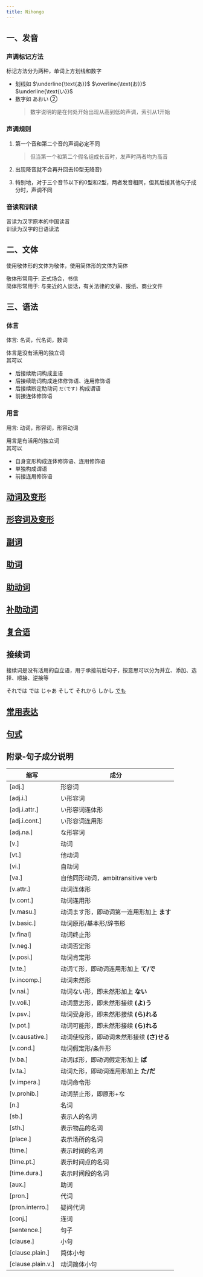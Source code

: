 ```yaml
---
title: Nihongo  
---
```

## 一、发音  

### 声调标记方法  

标记方法分为两种，单词上方划线和数字  
- 划线如 $\underline{\text{あ}}$ $\overline{\text{お}}$ $\underline{\text{い}}$  
- 数字如 あおい ②  
    > 数字说明的是在何处开始出现从高到低的声调，索引从1开始  

### 声调规则  

1. 第一个音和第二个音的声调必定不同  
    > 但当第一个和第二个假名组成长音时，发声时两者均为高音  

2. 出现降音就不会再升回去(0型无降音)  
3. 特别地，对于三个音节以下的0型和2型，两者发音相同，但其后接其他句子成分时，声调不同  

### 音读和训读  

音读为汉字原本的中国读音  
训读为汉字的日语读法  

## 二、文体  

使用敬体形的文体为敬体，使用简体形的文体为简体  

敬体形常用于: 正式场合，书信  
简体形常用于: 与亲近的人谈话，有关法律的文章、报纸、商业文件  

## 三、语法  

### 体言  

体言: 名词，代名词，数词  

体言是没有活用的独立词  
其可以  

- 后接续助词构成主语  
- 后接续助词构成连体修饰语、连用修饰语  
- 后接续断定助动词 `だ(です)` 构成谓语  
- 前接连体修饰语  

### 用言  

用言: 动词，形容词，形容动词  

用言是有活用的独立词  
其可以  
- 自身变形构成连体修饰语、连用修饰语  
- 单独构成谓语  
- 前接连用修饰语  

## [动词及变形](1.verb/0.动词及变形.md)  

## [形容词及变形](2.adj/0.形容词及变形.md)  

## [副词](3.adv/0.副词.md)  

## [助词](4.particle/0.助词.md)  

## [助动词](5.auxi_verb/0.助动词.md)  

## [补助动词](6.subsidiary_verb/0.补助动词.md)  

## [复合语](7.compound_word/0.复合语.md)  

## 接续词  

接续词是没有活用的自立语，用于承接前后句子，按意思可以分为并立、添加、选择、顺接、逆接等  

それでは では じゃあ そして それから しかし [でも](9.sentence_pattern/でも.md)  

## [常用表达](8.cmm_expr/0.常用表达.md)  

## [句式](9.sentence_pattern/0.句式.md)  

## 附录-句子成分说明  

| 缩写                | 成分                         |
| ----------------- | -------------------------- |
| [adj.]            | 形容词                        |
| [adj.i.]          | い形容词                       |
| [adj.i.attr.]     | い形容词连体形                    |
| [adj.i.cont.]     | い形容词连用形                    |
| [adj.na.]         | な形容词                       |
| [v.]              | 动词                         |
| [vt.]             | 他动词                        |
| [vi.]             | 自动词                        |
| [va.]             | 自他同形动词，ambitransitive verb |
| [v.attr.]         | 动词连体形                      |
| [v.cont.]         | 动词连用形                      |
| [v.masu.]         | 动词ます形，即动词第一连用形加上 **ます**    |
| [v.basic.]        | 动词原形/基本形/辞书形               |
| [v.final]         | 动词终止形                      |
| [v.neg.]          | 动词否定形                      |
| [v.posi.]         | 动词肯定形                      |
| [v.te.]           | 动词て形，即动词连用形加上 **て/で**      |
| [v.incomp.]       | 动词未然形                      |
| [v.nai.]          | 动词ない形，即未然形加上 **ない**        |
| [v.voli.]         | 动词意志形，即未然形接续 **(よ)う**      |
| [v.psv.]          | 动词受身形，即未然形接续 **(ら)れる**     |
| [v.pot.]          | 动词可能形，即未然形接续 **(ら)れる**     |
| [v.causative.]    | 动词使役形，即动词未然形接续 **(さ)せる**   |
| [v.cond.]         | 动词假定形/条件形                  |
| [v.ba.]           | 动词ば形，即动词假定形加上 **ば**        |
| [v.ta.]           | 动词た形，即动词连用形加上 **た/だ**      |
| [v.impera.]       | 动词命令形                      |
| [v.prohib.]       | 动词禁止形，即原形+な                |
| [n.]              | 名词                         |
| [sb.]             | 表示人的名词                     |
| [sth.]            | 表示物品的名词                    |
| [place.]          | 表示场所的名词                    |
| [time.]           | 表示时间的名词                    |
| [time.pt.]        | 表示时间点的名词                   |
| [time.dura.]      | 表示时间段的名词                   |
| [aux.]            | 助词                         |
| [pron.]           | 代词                         |
| [pron.interro.]   | 疑问代词                       |
| [conj.]           | 连词                         |
| [sentence.]       | 句子                         |
| [clause.]         | 小句                         |
| [clause.plain.]   | 简体小句                       |
| [clause.plain.v.] | 动词简体小句                     |
